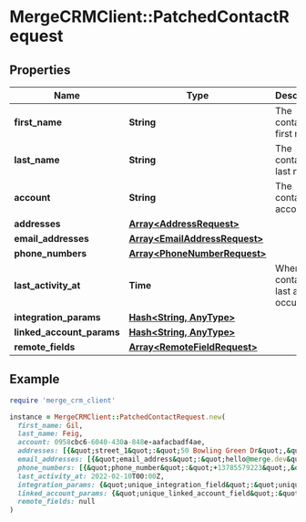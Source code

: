 # MergeCRMClient::PatchedContactRequest

## Properties

| Name | Type | Description | Notes |
| ---- | ---- | ----------- | ----- |
| **first_name** | **String** | The contact&#39;s first name. | [optional] |
| **last_name** | **String** | The contact&#39;s last name. | [optional] |
| **account** | **String** | The contact&#39;s account. | [optional] |
| **addresses** | [**Array&lt;AddressRequest&gt;**](AddressRequest.md) |  | [optional] |
| **email_addresses** | [**Array&lt;EmailAddressRequest&gt;**](EmailAddressRequest.md) |  | [optional] |
| **phone_numbers** | [**Array&lt;PhoneNumberRequest&gt;**](PhoneNumberRequest.md) |  | [optional] |
| **last_activity_at** | **Time** | When the contact&#39;s last activity occurred. | [optional] |
| **integration_params** | [**Hash&lt;String, AnyType&gt;**](AnyType.md) |  | [optional] |
| **linked_account_params** | [**Hash&lt;String, AnyType&gt;**](AnyType.md) |  | [optional] |
| **remote_fields** | [**Array&lt;RemoteFieldRequest&gt;**](RemoteFieldRequest.md) |  | [optional] |

## Example

```ruby
require 'merge_crm_client'

instance = MergeCRMClient::PatchedContactRequest.new(
  first_name: Gil,
  last_name: Feig,
  account: 0958cbc6-6040-430a-848e-aafacbadf4ae,
  addresses: [{&quot;street_1&quot;:&quot;50 Bowling Green Dr&quot;,&quot;street_2&quot;:&quot;Golden Gate Park&quot;,&quot;city&quot;:&quot;San Francisco&quot;,&quot;state&quot;:&quot;CA&quot;,&quot;postal_code&quot;:&quot;94122&quot;,&quot;country&quot;:&quot;US&quot;,&quot;address_type&quot;:&quot;Shipping&quot;}],
  email_addresses: [{&quot;email_address&quot;:&quot;hello@merge.dev&quot;,&quot;email_address_type&quot;:&quot;Work&quot;}],
  phone_numbers: [{&quot;phone_number&quot;:&quot;+13785579223&quot;,&quot;phone_number_type&quot;:&quot;Mobile&quot;}],
  last_activity_at: 2022-02-10T00:00Z,
  integration_params: {&quot;unique_integration_field&quot;:&quot;unique_integration_field_value&quot;},
  linked_account_params: {&quot;unique_linked_account_field&quot;:&quot;unique_linked_account_field_value&quot;},
  remote_fields: null
)
```


